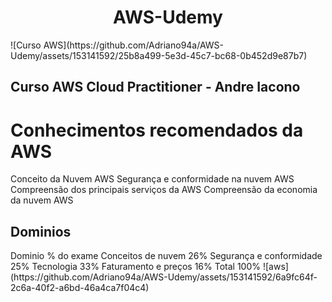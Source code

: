 <h1 align="center"> AWS-Udemy</h1>
![Curso AWS](https://github.com/Adriano94a/AWS-Udemy/assets/153141592/25b8a499-5e3d-45c7-bc68-0b452d9e87b7)


Curso AWS Cloud Practitioner - Andre Iacono
------------------------------------------------------
# Conhecimentos recomendados da AWS
Conceito da Nuvem AWS
Segurança e conformidade na nuvem AWS
Compreensão dos principais serviços da AWS
Compreensão da economia da nuvem AWS

<h2> Dominios </h2>
Dominio	 % do exame
Conceitos de nuvem	26%
Segurança e conformidade	25%
Tecnologia	33%
Faturamento e preços	16%
Total	100%
    ![aws](https://github.com/Adriano94a/AWS-Udemy/assets/153141592/6a9fc64f-2c6a-40f2-a6bd-46a4ca7f04c4)



